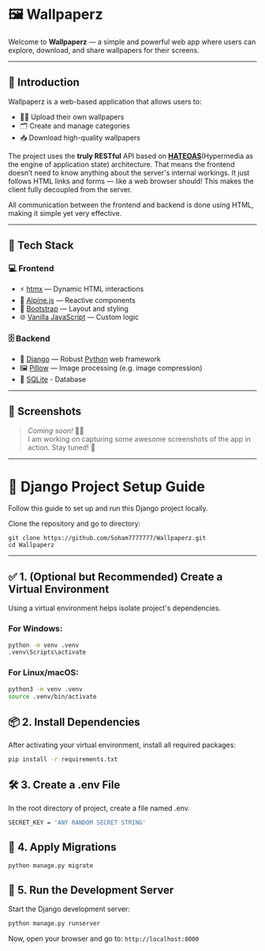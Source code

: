 # 🖼️ Wallpaperz

Welcome to **Wallpaperz** — a simple and powerful web app where users can explore, download, and share wallpapers for their screens.

---

## 📖 Introduction

Wallpaperz is a web-based application that allows users to:

- 🧑‍🎨 Upload their own wallpapers
- 🗂️ Create and manage categories
- 📥 Download high-quality wallpapers

The project uses the **truly RESTful** API based on **[HATEOAS](https://htmx.org/essays/hateoas/)**(Hypermedia as the engine of application state) architecture. That means the frontend doesn’t need to know anything about the server's internal workings. It just follows HTML links and forms — like a web browser should! This makes the client fully decoupled from the server.

All communication between the frontend and backend is done using HTML, making it simple yet very effective.

---

## 🧰 Tech Stack

### 💻 Frontend

- ⚡ [htmx](https://htmx.org/) — Dynamic HTML interactions
- 🧠 [Alpine.js](https://alpinejs.dev/) — Reactive components
- 🎨 [Bootstrap](https://getbootstrap.com/) — Layout and styling
- 🌐 [Vanilla JavaScript](http://vanilla-js.com/) — Custom logic

### 🗄️ Backend

- 🐍 [Django](https://www.djangoproject.com/) — Robust [Python](https://www.python.org/) web framework
- 🖼️ [Pillow](https://python-pillow.org/) — Image processing (e.g. image compression)
- 💾 [SQLite](https://www.sqlite.org/) - Database

---

## 📸 Screenshots

> _Coming soon!_ 🔧🧪  
I am working on capturing some awesome screenshots of the app in action. Stay tuned! 👀

---

# 🐍 Django Project Setup Guide

Follow this guide to set up and run this Django project locally.

Clone the repository and go to directory:
```
git clone https://github.com/Soham7777777/Wallpaperz.git
cd Wallpaperz
```

---

## ✅ 1. (Optional but Recommended) Create a Virtual Environment

Using a virtual environment helps isolate project's dependencies.

### For Windows:
```bash
python -m venv .venv
.venv\Scripts\activate
```

### For Linux/macOS:
```bash
python3 -m venv .venv
source .venv/bin/activate
```


## 📦 2. Install Dependencies

After activating your virtual environment, install all required packages:

```bash
pip install -r requirements.txt
```


## 🛠️ 3. Create a .env File

In the root directory of project, create a file named .env.

```bash
SECRET_KEY = 'ANY RANDOM SECRET STRING'
```


## 🔧 4. Apply Migrations

```bash
python manage.py migrate
```


## 🚀 5. Run the Development Server

Start the Django development server:

```bash
python manage.py runserver
```

Now, open your browser and go to: `http://localhost:8000`
